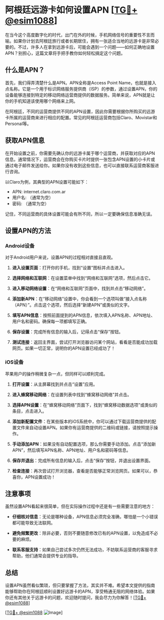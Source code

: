 # 阿根廷远游卡如何设置APN [[TG💪+ @esim1088](https://t.me/s/esim1088)]

在当今这个高度数字化的时代，出门在外的时候，手机网络信号的重要性不言而喻。如果你计划去阿根廷旅行或者长期居住，拥有一张适合当地的远游卡是非常必要的。不过，许多人在拿到远游卡后，可能会遇到一个问题——如何正确地设置APN？别担心，这篇文章将手把手教你如何轻松搞定这个问题。

## 什么是APN？

首先，我们得弄清楚什么是APN。APN全称是Access Point Name，也就是接入点名称。它是一个用于标识网络服务提供商（ISP）的参数，通过设置APN，你的设备能够连接到特定的移动网络运营商提供的数据服务。简单来说，APN就是让你的手机知道该使用哪个网络来上网。

在阿根廷，不同的运营商提供不同的APN设置，因此你需要根据你所购买的远游卡所属的运营商来进行相应的配置。常见的阿根廷运营商包括Claro、Movistar和Personal等。

## 获取APN信息

在开始设置之前，你需要先确认你的远游卡属于哪个运营商，并获取对应的APN信息。通常情况下，运营商会在你购买卡片时提供一张包含APN设置的小卡片或通过电子邮件发送给你。如果你没有收到这些信息，也可以直接联系运营商客服进行咨询。

以Claro为例，其典型的APN设置可能如下：

- APN: internet.claro.com.ar
- 用户名: （通常为空）
- 密码: （通常为空）

记住，不同运营商的具体设置可能会有所不同，所以一定要确保信息准确无误。

## 设置APN的方法

### Android设备

对于Android用户来说，设置APN的过程相对直接且直观。

1. **进入设置页面**：打开你的手机，找到“设置”图标并点击进入。
   
2. **选择网络和互联网**：在设置菜单中找到“网络和互联网”选项，然后点击它。

3. **进入移动网络设置**：在“网络和互联网”页面中，找到并点击“移动网络”。

4. **添加新APN**：在“移动网络”设置中，你会看到一个选项叫做“接入点名称（APN）”。点击这个选项，然后选择“新建APN”或类似的文字。

5. **填写APN信息**：按照前面提到的APN信息，依次填入APN名称、APN地址、用户名和密码。确保每一项都填写正确。

6. **保存设置**：完成所有信息的输入后，记得点击“保存”按钮。

7. **测试连接**：返回主界面，尝试打开浏览器访问某个网站，看看是否能成功加载网页。如果一切正常，说明你的APN设置已经成功了！

### iOS设备

苹果用户的操作稍微复杂一点，但同样可以顺利完成。

1. **打开设置**：从主屏幕找到并点击“设置”应用。

2. **进入蜂窝移动网络**：在设置列表中找到“蜂窝移动网络”并点击。

3. **选择APN设置**：在“蜂窝移动网络”页面下，找到“蜂窝移动数据选项”或类似的条目，点击进入。

4. **添加新配置文件**：在某些版本的iOS系统中，你可以通过下载运营商提供的配置文件来自动设置APN。如果你有运营商提供的二维码或链接，请按照提示操作。

5. **手动添加APN**：如果没有自动配置选项，那么你需要手动添加。点击“添加新APN”，然后填写APN名称、APN地址、用户名和密码等信息。

6. **保存并退出**：完成所有信息的输入后，点击“保存”按钮，并退出设置界面。

7. **检查连接**：再次尝试打开浏览器，查看是否能够正常浏览网页。如果可以，恭喜你，APN设置成功！

## 注意事项

虽然设置APN看起来很简单，但在实际操作过程中还是有一些需要注意的地方：

- **仔细核对信息**：无论是哪种设备，APN信息必须完全准确，哪怕是一个小错误都可能导致无法联网。
  
- **避免频繁更改**：除非必要，否则不要随意修改已有的APN设置，以免造成不必要的麻烦。

- **联系客服支持**：如果自己尝试多次仍然无法成功，不妨联系运营商的客服寻求帮助，他们通常会提供专业的指导。

## 总结

设置APN虽然看似繁琐，但只要掌握了方法，其实并不难。希望本文提供的指南能够帮助你在阿根廷顺利设置好远游卡的APN，享受畅通无阻的网络体验。如果你还有其他关于远游卡的问题，欢迎随时提问，我会尽力为你解答！[[TG💪+ @esim1088](https://t.me/s/esim1088)]

[[TG💪+ @esim1088](https://t.me/s/esim1088) ![Image](https://i.postimg.cc/4NQfJmqS/Snipaste-2025-05-13-00-14-12.png)]